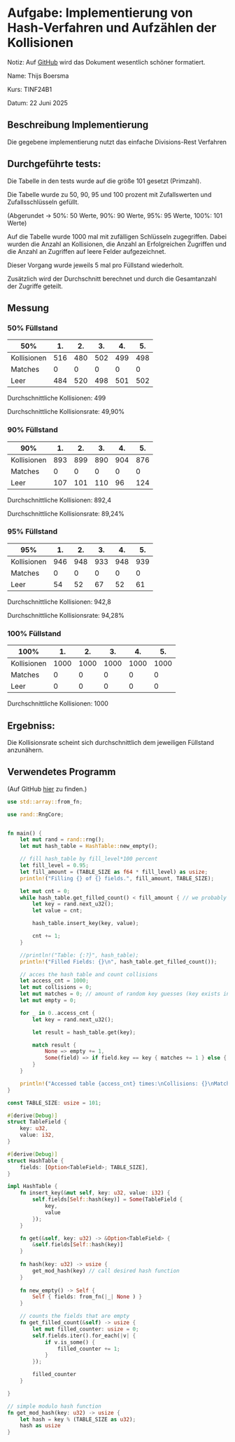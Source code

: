 # Aufgabe: Implementierung von Hash-Verfahren und Aufzählen der Kollisionen
Notiz: Auf [GitHub](https://github.com/StarMiner99/hashtabelle) wird das Dokument wesentlich schöner formatiert.

Name: Thijs Boersma

Kurs: TINF24B1

Datum: 22 Juni 2025

## Beschreibung Implementierung
Die gegebene implementierung nutzt das einfache Divisions-Rest Verfahren

## Durchgeführte tests:
Die Tabelle in den tests wurde auf die größe 101 gesetzt (Primzahl).

Die Tabelle wurde zu 50, 90, 95 und 100 prozent mit Zufallswerten und Zufallsschlüsseln gefüllt.

(Abgerundet -> 50%: 50 Werte, 90%: 90 Werte, 95%: 95 Werte, 100%: 101 Werte)

Auf die Tabelle wurde 1000 mal mit zufälligen Schlüsseln zugegriffen.
Dabei wurden die Anzahl an Kollisionen, die Anzahl an Erfolgreichen Zugriffen und die Anzahl an Zugriffen auf leere Felder aufgezeichnet.

Dieser Vorgang wurde jeweils 5 mal pro Füllstand wiederholt.

Zusätzlich wird der Durchschnitt berechnet und durch die Gesamtanzahl der Zugriffe geteilt.


## Messung

### 50% Füllstand

| 50%         | 1.  | 2.  | 3.  | 4.  | 5.  |
|-------------|-----|-----|-----|-----|-----|
| Kollisionen | 516 | 480 | 502 | 499 | 498 |
| Matches     | 0   | 0   | 0   | 0   | 0   |
| Leer        | 484 | 520 | 498 | 501 | 502 |

Durchschnittliche Kollisionen: 499

Durchschnittliche Kollisionsrate: 49,90%


### 90% Füllstand

| 90%         | 1.  | 2.  | 3.  | 4.  | 5.  |
|-------------|-----|-----|-----|-----|-----|
| Kollisionen | 893 | 899 | 890 | 904 | 876 |
| Matches     | 0   | 0   | 0   | 0   | 0   |
| Leer        | 107 | 101 | 110 | 96  | 124 |

Durchschnittliche Kollisionen: 892,4


Durchschnittliche Kollisionsrate: 89,24%


### 95% Füllstand

| 95%         | 1.  | 2.  | 3.  | 4.  | 5.  |
|-------------|-----|-----|-----|-----|-----|
| Kollisionen | 946 | 948 | 933 | 948 | 939 |
| Matches     | 0   | 0   | 0   | 0   | 0   |
| Leer        | 54  | 52  | 67  | 52  | 61  |

Durchschnittliche Kollisionen: 942,8

Durchschnittliche Kollisionsrate: 94,28%

### 100% Füllstand

| 100%        | 1.   | 2.   | 3.   | 4.   | 5.   |
|-------------|------|------|------|------|------|
| Kollisionen | 1000 | 1000 | 1000 | 1000 | 1000 |
| Matches     | 0    | 0    | 0    | 0    | 0    |
| Leer        | 0    | 0    | 0    | 0    | 0    |

Durchschnittliche Kollisionen: 1000

## Ergebniss:

Die Kollisionsrate scheint sich durchschnittlich dem jeweiligen Füllstand anzunähern.

## Verwendetes Programm
(Auf GitHub [hier](https://github.com/StarMiner99/hashtabelle) zu finden.)
```rust
use std::array::from_fn;

use rand::RngCore;


fn main() {
    let mut rand = rand::rng();
    let mut hash_table = HashTable::new_empty();

    // fill hash_table by fill_level*100 percent
    let fill_level = 0.95;
    let fill_amount = (TABLE_SIZE as f64 * fill_level) as usize;
    println!("Filling {} of {} fields.", fill_amount, TABLE_SIZE);

    let mut cnt = 0;
    while hash_table.get_filled_count() < fill_amount { // we probably already have some collisions so we need to check if it really filled it up
        let key = rand.next_u32();
        let value = cnt;

        hash_table.insert_key(key, value);

        cnt += 1;
    }

    //println!("Table: {:?}", hash_table);
    println!("Filled Fields: {}\n", hash_table.get_filled_count());

    // acces the hash table and count collisions
    let access_cnt = 1000;
    let mut collisions = 0;
    let mut matches = 0; // amount of random key guesses (key exists in table)
    let mut empty = 0;

    for _ in 0..access_cnt {
        let key = rand.next_u32();

        let result = hash_table.get(key);

        match result {
            None => empty += 1,
            Some(field) => if field.key == key { matches += 1 } else { collisions += 1 }
        }
    }

    println!("Accessed table {access_cnt} times:\nCollisions: {}\nMatches: {}\nEmpty: {}", collisions, matches, empty);
}

const TABLE_SIZE: usize = 101;

#[derive(Debug)]
struct TableField {
    key: u32,
    value: i32,
}

#[derive(Debug)]
struct HashTable {
    fields: [Option<TableField>; TABLE_SIZE],
}

impl HashTable {
    fn insert_key(&mut self, key: u32, value: i32) {
        self.fields[Self::hash(key)] = Some(TableField {
            key,
            value
        });
    }

    fn get(&self, key: u32) -> &Option<TableField> {
        &self.fields[Self::hash(key)]
    }
    
    fn hash(key: u32) -> usize {
        get_mod_hash(key) // call desired hash function
    }
    
    fn new_empty() -> Self {
        Self { fields: from_fn(|_| None ) }
    }

    // counts the fields that are empty
    fn get_filled_count(&self) -> usize {
        let mut filled_counter: usize = 0;
        self.fields.iter().for_each(|v| {
            if v.is_some() {
                filled_counter += 1;
            }
        });

        filled_counter
    }

}

// simple modulo hash function
fn get_mod_hash(key: u32) -> usize {
    let hash = key % (TABLE_SIZE as u32);
    hash as usize
}
```


